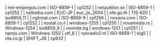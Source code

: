 | net-empregos.com | ISO-8859-1 | cp1252 |
| netauktion.se | ISO-8859-1 | cp1252 |
| netkeiba.com | EUC-JP | euc_jis_2004 |
| nfe.go.th | TIS-620 | iso8859_11 |
| nghmat.com | ISO-8859-9 | cp1256 |
| nosavis.com | ISO-8859-1 | cp1252 |
| nostal.co.il | windows-1255 | cp1255 |
| novamedia.rs | Windows-1254 | iso8859_9 |
| novinite.bg | windows-1251 | cp1251 |
| npmjs.com | Windows-1252 | utf_8 |
| nporadio2.nl | ISO-8859-1 | big5 |
| nta.co.jp | SHIFT_JIS | cp932 |
